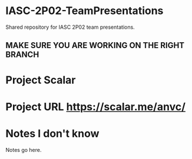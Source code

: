 # IASC-2P02-TeamPresentations
Shared repository for IASC 2P02 team presentations.

## **MAKE SURE YOU ARE WORKING ON THE RIGHT BRANCH**

# Project Scalar

# Project URL https://scalar.me/anvc/

# Notes I don't know

Notes go here.
